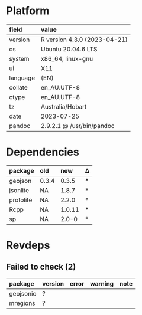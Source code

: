 # Platform

|field    |value                        |
|:--------|:----------------------------|
|version  |R version 4.3.0 (2023-04-21) |
|os       |Ubuntu 20.04.6 LTS           |
|system   |x86_64, linux-gnu            |
|ui       |X11                          |
|language |(EN)                         |
|collate  |en_AU.UTF-8                  |
|ctype    |en_AU.UTF-8                  |
|tz       |Australia/Hobart             |
|date     |2023-07-25                   |
|pandoc   |2.9.2.1 @ /usr/bin/pandoc    |

# Dependencies

|package   |old   |new    |Δ  |
|:---------|:-----|:------|:--|
|geojson   |0.3.4 |0.3.5  |*  |
|jsonlite  |NA    |1.8.7  |*  |
|protolite |NA    |2.2.0  |*  |
|Rcpp      |NA    |1.0.11 |*  |
|sp        |NA    |2.0-0  |*  |

# Revdeps

## Failed to check (2)

|package   |version |error |warning |note |
|:---------|:-------|:-----|:-------|:----|
|geojsonio |?       |      |        |     |
|mregions  |?       |      |        |     |

